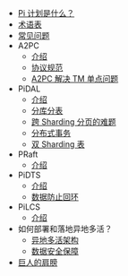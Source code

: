 <!-- docs/_sidebar.md -->

* [Pi 计划是什么？](/introduction)
* [术语表](/terminology)
* [常见问题](/faq)
* A2PC
    * [介绍](/a2pc/introduction)
    * [协议规范](/a2pc/specification)
    * [A2PC 解决 TM 单点问题](/a2pc/single-point-of-failure)
* PiDAL
    * [介绍](/pidal/introduction)
    * [分库分表](/pidal/sharding)
    * [跨 Sharding 分页的难题](/pidal/sharding-paging)
    * [分布式事务](/pidal/transaction)
    * [双 Sharding 表](/pidal/sharding?id=配置)
* PRaft
    * [介绍](/praft/introduction)
* PiDTS
    * [介绍](/pidts/introduction)
    * [数据防止回环](/pidts/data-loopback)
* PiLCS
    * [介绍](/pilcs/introduction)
* 如何部署和落地异地多活？
    * [异地多活架构](/multi-site-high-availability/introduction)
    * [数据安全保障](/multi-site-high-availability/data-security)
* [巨人的肩膀](/shoulders-of-giants)
